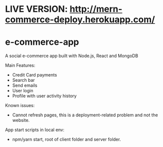 
# LIVE VERSION: http://mern-commerce-deploy.herokuapp.com/

# e-commerce-app
A social e-commerce app built with Node.js, React and MongoDB

Main Features:
- Credit Card payments
- Search bar
- Send emails
- User login
- Profile with user activity history

Known issues:
- Cannot refresh pages, this is a deployment-related problem and not the website.

App start scripts in local env:
- npm/yarn start, root of client folder and server folder.

